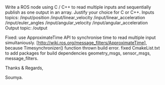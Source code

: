 Write a ROS node using C / C++ to read multiple inputs and sequentially publish as
one output in an array. Justify your choice for C or C++.
Inputs topics:
/input/position
/input/linear_velocity
/input/linear_acceleration
/input/euler_angles
/input/angular_velocity
/input/angular_acceleration
Output topic:
/output




Fixed:
use ApproximateTime API to synchronise time to read multiple input simultaniously. [http://wiki.ros.org/message_filters/ApproximateTime], because Timesynchronizer() function thrown build error.
fixed CmakeList.txt to add packages for build dependencies geometry_msgs, sensor_msgs, message_filters.

Thanks & Regards,

Soumya.
